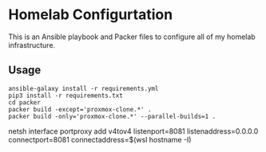 # Homelab Configurtation

This is an Ansible playbook and Packer files to configure all of my homelab infrastructure.

## Usage

```shell
ansible-galaxy install -r requirements.yml
pip3 install -r requirements.txt
cd packer
packer build -except='proxmox-clone.*' .
packer build -only='proxmox-clone.*' --parallel-builds=1 .
```

netsh interface portproxy add v4tov4 listenport=8081 listenaddress=0.0.0.0 connectport=8081 connectaddress=$(wsl hostname -I)

